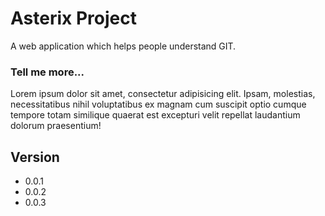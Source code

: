 Asterix Project
=======
A web application which helps people understand GIT.

### Tell me more...
Lorem ipsum dolor sit amet, consectetur adipisicing elit. Ipsam, molestias, necessitatibus nihil voluptatibus ex magnam cum suscipit optio cumque tempore totam similique quaerat est excepturi velit repellat laudantium dolorum praesentium!


## Version
* 0.0.1
* 0.0.2
* 0.0.3
